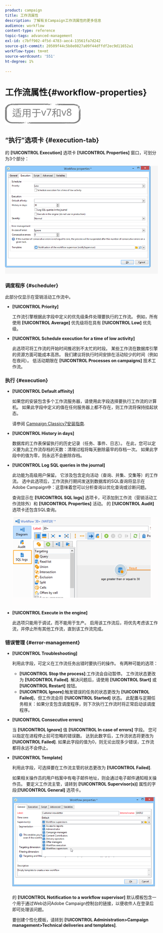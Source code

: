 ```yaml
---
product: campaign
title: 工作流属性
description: 了解有关Campaign工作流属性的更多信息
audience: workflow
content-type: reference
topic-tags: advanced-management
exl-id: c7bff902-4f5d-4783-aec4-13561fa7d242
source-git-commit: 20509f44c5b8e0827a09f44dffdf2ec9d11652a1
workflow-type: tm+mt
source-wordcount: '551'
ht-degree: 1%

---
```


# 工作流属性{#workflow-properties}

![](../../assets/common.svg)

## “执行”选项卡 {#execution-tab}

的 **[!UICONTROL Execution]** 选项卡 **[!UICONTROL Properties]** 窗口，可划分为3个部分：

![](assets/wf_execution_tab.png)

### 调度程序 {#scheduler}

此部分仅显示在营销活动工作流中。

* **[!UICONTROL Priority]**

   工作流引擎根据此字段中定义的优先级条件处理要执行的工作流。 例如，所有使用 **[!UICONTROL Average]** 优先级将在具有 **[!UICONTROL Low]** 优先级。

* **[!UICONTROL Schedule execution for a time of low activity]**

   此选项可将工作流的开始时间推迟到不太忙的时段。 某些工作流在数据库引擎的资源方面可能成本高昂。 我们建议将执行时间安排在活动较少的时间（例如在夜间）。 低活动期限在 **[!UICONTROL Processes on campaigns]** 技术工作流。

### 执行 {#execution}

* **[!UICONTROL Default affinity]**

   如果您的安装包含多个工作流服务器，请使用此字段选择要执行工作流的计算机。 如果此字段中定义的值在任何服务器上都不存在，则工作流将保持挂起状态。

   请参阅 [Campaign Classicv7安装指南](../../installation/using/configuring-campaign-server.md#high-availability-workflows-and-affinities).

* **[!UICONTROL History in days]**

   数据库的工作表保留执行的历史记录（任务、事件、日志）。 在此，您可以定义要为此工作流存档的天数：清理过程将每天删除最早的存档一次。 如果此字段中的值为零，则永远不会删除存档。

* **[!UICONTROL Log SQL queries in the journal]**

   此功能为高级用户保留。 它涉及包含定向活动（查询、并集、交集等）的工作流。 选中此选项后，工作流执行期间发送到数据库的SQL查询将显示在Adobe Campaign中：这意味着您可以分析查询以优化查询或诊断问题。

   查询显示在 **[!UICONTROL SQL logs]** 选项卡，可添加到工作流（营销活动工作流除外）和 **[!UICONTROL Properties]** 活动。 的 **[!UICONTROL Audit]** 选项卡还包含SQL查询。

   ![](assets/wf_tab_log_sql.png)

* **[!UICONTROL Execute in the engine]**

   此选项只能用于调试，而不能用于生产。 启用该工作流后，将优先考虑该工作流，并停止所有其他工作流，直到该工作流完成。

### 错误管理 {#error-management}

* **[!UICONTROL Troubleshooting]**

   利用此字段，可定义在工作流任务出错时要执行的操作。 有两种可能的选项：

   * **[!UICONTROL Stop the process]**:工作流会自动暂停。 工作流状态更改为 **[!UICONTROL Failed]**. 解决问题后，请使用 **[!UICONTROL Start]** 或 **[!UICONTROL Restart]** 按钮。
   * **[!UICONTROL Ignore]**:触发错误的任务的状态更改为 **[!UICONTROL Failed]**，但工作流会将 **[!UICONTROL Started]** 状态。 此配置与定期任务相关：如果分支包含调度程序，则下次执行工作流时将正常启动该调度程序。

* **[!UICONTROL Consecutive errors]**

   当 **[!UICONTROL Ignore]** 值 **[!UICONTROL In case of errors]** 字段。 您可以指定在进程停止前可忽略的错误数。 达到此数字后，工作流状态将更改为 **[!UICONTROL Failed]**. 如果此字段的值为0，则无论出现多少错误，工作流都将永远不会停止。

* **[!UICONTROL Template]**

   利用此字段，可选择要在工作流主管的状态更改为 **[!UICONTROL Failed]**.

   如果相关操作员的用户档案中有电子邮件地址，则会通过电子邮件通知相关操作员。 要定义工作流主管，请转到 **[!UICONTROL Supervisor(s)]** 属性的字段(**[!UICONTROL General]** 选项卡。

   ![](assets/wf-properties_select-supervisors.png)

   的 **[!UICONTROL Notification to a workflow supervisor]** 默认模板包含一个用于通过Web访问Adobe Campaign控制台的链接，以便收件人在登录后即可处理该问题。

   要创建个性化模板，请转到 **[!UICONTROL Administration>Campaign management>Technical deliveries and templates]**.

